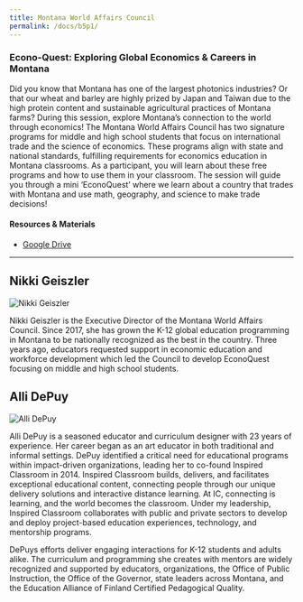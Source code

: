 ```yaml
---
title: Montana World Affairs Council
permalink: /docs/b5p1/
---
```


### Econo-Quest: Exploring Global Economics & Careers in Montana
Did you know that Montana has one of the largest photonics industries? Or that our wheat and barley are highly prized by Japan and Taiwan due to the high protein content and sustainable agricultural practices of Montana farms?  During this session, explore Montana’s connection to the world through economics! The Montana World Affairs Council has two signature programs for middle and high school students that focus on international trade and the science of economics.  These programs align with state and national standards, fulfilling requirements for economics education in Montana classrooms. As a participant,  you will learn about these free programs and how to use them in your classroom. The session will guide you through a mini ‘EconoQuest’ where we learn about a country that trades with Montana and use math, geography, and science to make trade decisions!

#### Resources & Materials

- [Google Drive](https://drive.google.com/drive/folders/1jD0xKRXjHx5RS-sj208Wq4BBVTlxzueB)

***

## Nikki Geiszler

![Nikki Geiszler](../tuesday/breakout5/images/nikki.jpg)

Nikki Geiszler is the Executive Director of the Montana World Affairs Council. Since 2017, she has grown the K-12 global education programming in Montana to be nationally recognized as the best in the country. Three years ago, educators requested support in economic education and workforce development which led the Council to develop EconoQuest focusing on middle and high school students. 

## Alli DePuy

![Alli DePuy](../tuesday/breakout5/images/depuy.jpg)

Alli DePuy is a seasoned educator and curriculum designer with 23 years of experience. Her career began as an art educator in both traditional and informal settings. DePuy identified a critical need for educational programs within impact-driven organizations, leading her to co-found Inspired Classroom in 2014. Inspired Classroom builds, delivers, and facilitates exceptional educational content, connecting people through our unique delivery solutions and interactive distance learning. At IC, connecting is learning, and the world becomes the classroom. Under my leadership, Inspired Classroom collaborates with public and private sectors to develop and deploy project-based education experiences, technology, and mentorship programs.

DePuys efforts deliver engaging interactions for K-12 students and adults alike. The curriculum and programming she creates with mentors are widely recognized and supported by educators, organizations, the Office of Public Instruction, the Office of the Governor, state leaders across Montana, and the Education Alliance of Finland Certified Pedagogical Quality.